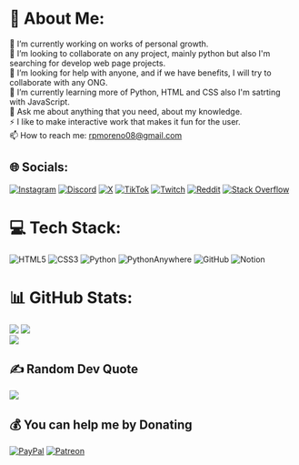 # 💫 About Me:
🔭 I’m currently working on works of personal growth.<br>
👯 I’m looking to collaborate on any project, mainly python but also I'm searching for develop web page projects.<br>
🤝 I’m looking for help with anyone, and if we have benefits, I will try to collaborate with any ONG.<br>
🌱 I’m currently learning more of Python, HTML and CSS also I'm satrting with JavaScript.<br>
💬 Ask me about anything that you need, about my knowledge.<br>
⚡ I like to make interactive work that makes it fun for the user.<br>
📫 How to reach me: rpmoreno08@gmail.com


## 🌐 Socials:
[![Instagram](https://img.shields.io/badge/Instagram-%23E4405F.svg?style=plastic&logo=Instagram&logoColor=white)](https://instagram.com/_rubenciio.17) [![Discord](https://img.shields.io/badge/Discord-%237289DA.svg?style=plastic&logo=discord&logoColor=white)](https://discord.com/channels/@RUBENCIIO) [![X](https://img.shields.io/badge/X-black.svg?style=plastic&logo=X&logoColor=white)](https://x.com/@Rubenciio_17) [![TikTok](https://img.shields.io/badge/TikTok-%23000000.svg?style=plastic&logo=TikTok&logoColor=white)](https://tiktok.com/@ruben._.perez) [![Twitch](https://img.shields.io/badge/Twitch-%239146FF.svg?style=plastic&logo=Twitch&logoColor=white)](https://twitch.tv/Rubencio_EsP) [![Reddit](https://img.shields.io/badge/Reddit-%23FF4500.svg?style=plastic&logo=Reddit&logoColor=white)](https://www.reddit.com/user/Negative-Pumpkin-931) [![Stack Overflow](https://img.shields.io/badge/-Stackoverflow-FE7A16?style=plastic&logo=stack-overflow&logoColor=white)](https://stackoverflow.com/users/21653027/rubenciio)


# 💻 Tech Stack:
![HTML5](https://img.shields.io/badge/html5-%23E34F26.svg?style=plastic&logo=html5&logoColor=white) ![CSS3](https://img.shields.io/badge/css3-%231572B6.svg?style=plastic&logo=css3&logoColor=white) ![Python](https://img.shields.io/badge/python-3670A0?style=plastic&logo=python&logoColor=ffdd54) ![PythonAnywhere](https://img.shields.io/badge/pythonanywhere-%232F9FD7.svg?style=plastic&logo=pythonanywhere&logoColor=151515) ![GitHub](https://img.shields.io/badge/github-%23121011.svg?style=plastic&logo=github&logoColor=white) ![Notion](https://img.shields.io/badge/Notion-%23000000.svg?style=plastic&logo=notion&logoColor=white)
# 📊 GitHub Stats:
![](https://github-readme-streak-stats.herokuapp.com/?user=Rubenciio&theme=tokyonight&hide_border=false&include_all_commits=true&count_private=true&layout=compact)
![](https://github-readme-stats.vercel.app/api/top-langs/?username=Rubenciio&theme=tokyonight&hide_border=false&include_all_commits=true&count_private=true&layout=compact)<br>
[![](https://visitcount.itsvg.in/api?id=Rubenciio&icon=0&color=6)](https://visitcount.itsvg.in)

## ✍️ Random Dev Quote
![](https://quotes-github-readme.vercel.app/api?type=vetical&theme=tokyonight)


## 💰 You can help me by Donating
[![PayPal](https://img.shields.io/badge/PayPal-00457C?style=plastic&style=for-the-badge&logo=paypal&logoColor=white)](https://www.paypal.me/RubencioEsP)
[![Patreon](https://img.shields.io/badge/Patreon-F96854?style=plastic&style=for-the-badge&logo=patreon&logoColor=white)](https://patreon.com/Rubenciio)

  

<!-- Proudly created with GPRM ( https://gprm.itsvg.in ) -->
